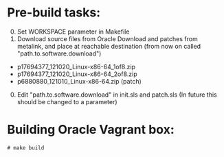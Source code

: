 Pre-build tasks:
================
0. Set WORKSPACE parameter in Makefile
0. Download source files from Oracle Download and patches from metalink, and place at reachable destination (from now on called "path.to.software.download")
  - p17694377_121020_Linux-x86-64_1of8.zip
  - p17694377_121020_Linux-x86-64_2of8.zip
  - p6880880_121010_Linux-x86-64.zip (patch)
0. Edit "path.to.software.download" in init.sls and patch.sls (In future this should be changed to a parameter)

Building Oracle Vagrant box:
============================
```
# make build
```
